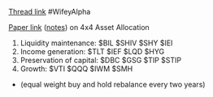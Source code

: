 
[Thread link](https://twitter.com/wifeyalpha/status/1571148086084513792?s=21&t=wwkEDwcZdAgB7DmW5B0suQ)
#WifeyAlpha 

[Paper link](https://papers.ssrn.com/sol3/papers.cfm?abstract_id=3949919) ([notes](onenote:https://d.docs.live.net/6d94afbf51158917/Documents/Academic%20Papers/Asset%20Allocation.one#4x4%20Asset%20Allocation&section-id={25900A54-5D28-4A38-8D9F-38A0AA95D262}&page-id={CAFE0E37-A981-1746-9214-7B02D88A3AC0}&end)) on 4x4 Asset Allocation

1. Liquidity maintenance: $BIL $SHIV $SHY $IEI
2. Income generation: $TLT $IEF $LQD $HYG
3. Preservation of capital: $DBC $GSG $TIP $STIP
4. Growth: $VTI $QQQ $IWM $SMH
- (equal weight buy and hold rebalance every two years)